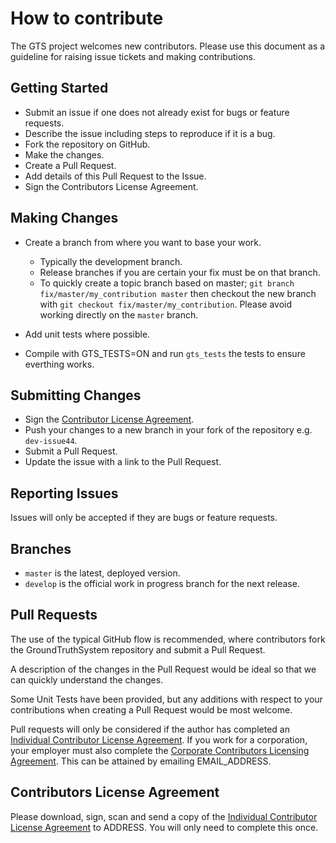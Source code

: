 # How to contribute #

The GTS project welcomes new contributors. Please use this document as a guideline for raising issue tickets and making contributions.

## Getting Started ##

* Submit an issue if one does not already exist for bugs or feature requests.
* Describe the issue including steps to reproduce if it is a bug.
* Fork the repository on GitHub.
* Make the changes.
* Create a Pull Request.
* Add details of this Pull Request to the Issue.
* Sign the Contributors License Agreement.

## Making Changes ##

* Create a branch from where you want to base your work.
    * Typically the development branch.
    * Release branches if you are certain your fix must be on that branch.
    * To quickly create a topic branch based on master; `git branch
    fix/master/my_contribution master` then checkout the new branch with `git
    checkout fix/master/my_contribution`. Please avoid working directly on the
    `master` branch.

* Add unit tests where possible.
* Compile with GTS_TESTS=ON and run `gts_tests` the tests to ensure everthing works.

## Submitting Changes ##

* Sign the [Contributor License Agreement](INDIVIDUAL_CLA.txt).
* Push your changes to a new branch in your fork of the repository e.g. `dev-issue44`.
* Submit a Pull Request.
* Update the issue with a link to the Pull Request.

## Reporting Issues ##

Issues will only be accepted if they are bugs or feature requests.

## Branches ##

- `master` is the latest, deployed version.
- `develop` is the official work in progress branch for the next release. 

## Pull Requests ##

The use of the typical GitHub flow is recommended, where contributors fork the GroundTruthSystem repository and submit a Pull Request.

A description of the changes in the Pull Request would be ideal so that we can quickly understand  the changes.

Some Unit Tests have been provided, but any additions with respect to your contributions when creating a Pull Request would be most welcome.

Pull requests will only be considered if the author has completed an [Individual Contributor License Agreement](CLA/IndividualCLA.pdf). If you work for a corporation, your employer must also complete the [Corporate Contributors Licensing Agreement](CLA/CorporateCLA.pdf). This can be attained by emailing EMAIL_ADDRESS.

## Contributors License Agreement ##

Please download, sign, scan and send a copy of the [Individual Contributor License Agreement](CLA/IndividualCLA.pdf) to ADDRESS. You will only need to complete this once.